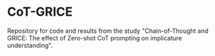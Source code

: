 # CoT-GRICE
Repository for code and results from the study "Chain-of-Thought and GRICE: The effect of Zero-shot CoT prompting on implicature understanding".
